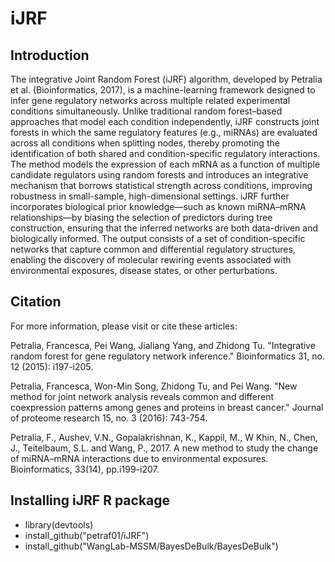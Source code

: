 # iJRF

## Introduction
The integrative Joint Random Forest (iJRF) algorithm, developed by Petralia et al. (Bioinformatics, 2017), is a machine-learning framework designed to infer gene regulatory networks across multiple related experimental conditions simultaneously. Unlike traditional random forest–based approaches that model each condition independently, iJRF constructs joint forests in which the same regulatory features (e.g., miRNAs) are evaluated across all conditions when splitting nodes, thereby promoting the identification of both shared and condition-specific regulatory interactions. The method models the expression of each mRNA as a function of multiple candidate regulators using random forests and introduces an integrative mechanism that borrows statistical strength across conditions, improving robustness in small-sample, high-dimensional settings. iJRF further incorporates biological prior knowledge—such as known miRNA–mRNA relationships—by biasing the selection of predictors during tree construction, ensuring that the inferred networks are both data-driven and biologically informed. The output consists of a set of condition-specific networks that capture common and differential regulatory structures, enabling the discovery of molecular rewiring events associated with environmental exposures, disease states, or other perturbations.

## Citation
For more information, please visit or cite these articles: 

Petralia, Francesca, Pei Wang, Jialiang Yang, and Zhidong Tu. "Integrative random forest for gene regulatory network inference." Bioinformatics 31, no. 12 (2015): i197-i205.

Petralia, Francesca, Won-Min Song, Zhidong Tu, and Pei Wang. "New method for joint network analysis reveals common and different coexpression patterns among genes and proteins in breast cancer." Journal of proteome research 15, no. 3 (2016): 743-754.

Petralia, F., Aushev, V.N., Gopalakrishnan, K., Kappil, M., W Khin, N., Chen, J., Teitelbaum, S.L. and Wang, P., 2017. A new method to study the change of miRNA–mRNA interactions due to environmental exposures. Bioinformatics, 33(14), pp.i199-i207.


## Installing iJRF R package

* library(devtools)
* install_github("petraf01/iJRF")
* install_github("WangLab-MSSM/BayesDeBulk/BayesDeBulk")
